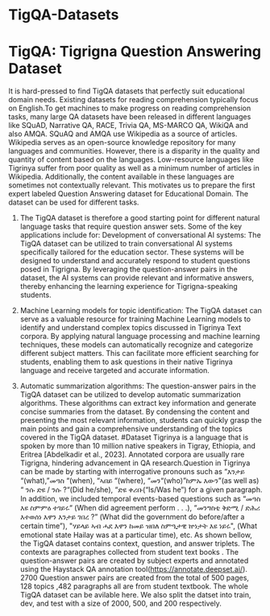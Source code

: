 # TigQA-Datasets
# TigQA: Tigrigna Question Answering Dataset

It is hard-pressed to find TigQA datasets that perfectly suit educational domain needs. Existing datasets for reading comprehension typically focus on English.To get machines to make progress on reading comprehension tasks, many large QA datasets have been released in different languages like SQuAD, Narrative QA, RACE, Trivia QA, MS-MARCO QA, WikiQA and also AMQA. SQuAQ and AMQA use Wikipedia as a source of articles. Wikipedia serves as an open-source knowledge repository for many languages and communities. However, there is a disparity in the quality and quantity of content based on the languages. Low-resource languages like Tigrinya suffer from poor quality as well as a minimum number of articles in Wikipedia. Additionally, the content available in these languages are sometimes not contextually relevant. This motivates us to prepare the first expert labeled Question Answering dataset for Educational Domain. 
The dataset can be used for different tasks. 
1. The TigQA dataset is therefore a good starting point for different natural language tasks that require question answer sets. Some of the key applications include for:
Development of conversational AI systems: The TigQA dataset can be utilized to train conversational AI systems specifically tailored for the education sector. These systems will be designed to understand and accurately respond to student questions posed in Tigrigna. By leveraging the question-answer pairs in the dataset, the AI systems can provide relevant and informative answers, thereby enhancing the learning experience for Tigrigna-speaking students.

2. Machine Learning models for topic identification: The TigQA dataset can serve as a valuable resource for training Machine Learning models to identify and understand complex topics discussed in Tigrinya Text corpora. By applying natural language processing and machine learning techniques, these models can automatically recognize and categorize different subject matters. This can facilitate more efficient searching for students, enabling them to ask questions in their native Tigrinya language and receive targeted and accurate information.

3. Automatic summarization algorithms: The question-answer pairs in the TigQA dataset can be utilized to develop automatic summarization algorithms. These algorithms can extract key information and generate concise summaries from the dataset. By condensing the content and presenting the most relevant information, students can quickly grasp the main points and gain a comprehensive understanding of the topics covered in the TigQA dataset.
#Dataset
Tigrinya is a language that is spoken by more than 10 million native speakers in Tigray, Ethiopia, and Eritrea [Abdelkadir et al., 2023]. Annotated corpora are usually rare Tigrigna, hindering advancement in QA research.Question in Tigrinya can be made by starting with interrogative pronouns such as   “እንታይ “(what),”መዓስ “(when), “ኣበይ “(where), “መን“(who)”ከምኡ እውን”(as well as) “ ንሱ ድዩ / ንሱ ?“(Did he/she), “ድዩ ቀሪቡ(“Is/Was he”) for a given paragraph. In addition, we included temporal events-based questions such as “መዓስ እዩ ስምምዕ ተገይሩ“ (When did agreement perform . . .), “መንግስቲ ቅድሚ / ድሕሪ እተወሰነ እዋን እንታይ ገበረ ?” (What did the government do before/after a certain time”), "ሃይላይ ኣብ ሓደ እዋን ከመይ ዝበለ ስምዒታዊ ኵነታት እዩ ነይሩ", (What emotional state Hailay was at a particular time), etc.
As shown bellow, the TigQA dataset contains context, question, and answer triplets. The contexts are paragraphes  collected from student text books . The question-answer pairs are created by subject experts and annotated using the Haystack QA annotation tool(https://annotate.deepset.ai/). 2700 Question answer pairs are created from the total of 500 pages, 128 topics ,482 paragraphs all are from student textbook. The whole TigQA dataset can be avilable here. We also split the datset into train, dev, and test with a size of 2000, 500, and 200 respectively.


